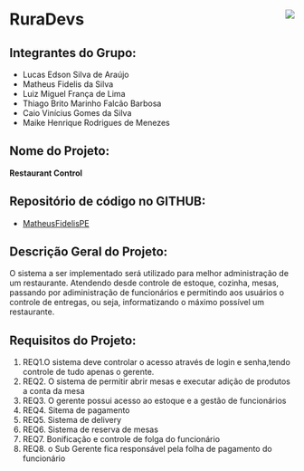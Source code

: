 # RuraDevs  <img  src="https://raw.githubusercontent.com/MatheusFidelisPE/JavaAtividadeSemana1/master/baixados.png" ALIGN = right> 

## Integrantes do Grupo: 
* Lucas Edson Silva de Araújo
* Matheus Fidelis da Silva
* Luiz Miguel França de Lima
* Thiago Brito Marinho Falcão Barbosa
* Caio Vinícius Gomes da Silva
* Maike Henrique Rodrigues de Menezes 
## Nome do Projeto:
**Restaurant Control**
## Repositório de código no GITHUB:
* [MatheusFidelisPE](https://github.com/MatheusFidelisPE)
## Descrição Geral do Projeto:
  O sistema a ser implementado será utilizado para melhor administração de um restaurante.
  Atendendo desde controle de estoque, cozinha, mesas, passando por adiministração de funcionários e permitindo aos usuários o controle de entregas, ou seja, informatizando o         máximo possível um restaurante.
## Requisitos do Projeto:
1. REQ1.O sistema deve controlar o acesso através de login e senha,tendo controle de tudo apenas o gerente.
2. REQ2. O sistema de permitir abrir mesas e executar adição de produtos a conta da mesa
3. REQ3. O gerente possui acesso ao estoque e a gestão de funcionários
4. REQ4. Sitema de pagamento
5. REQ5. Sistema de delivery
6. REQ6. Sistema de reserva de mesas
7. REQ7. Bonificação e controle de folga do funcionário
8. REQ8. o Sub Gerente fica responsável pela folha de pagamento do funcionário
